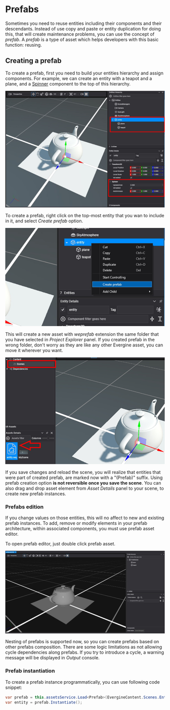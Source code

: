 # Prefabs
Sometimes you need to reuse entities including their components and their descendants. Instead of use copy and paste or entity duplication for doing this, that will create maintenance problems, you can use the concept of _prefab_. A _prefab_ is a type of asset which helps developers with this basic function: reusing.

## Creating a prefab
To create a prefab, first you need to build your entities hierarchy and assign components. For example, we can create an entity with a teapot and a plane, and a [Spinner](xref:Evergine.Components.Graphics3D.Spinner) component to the top of this hierarchy.

![Prefab structure](images/prefabs-init.jpg)

To create a prefab, right click on the top-most entity that you wan to include in it, and select _Create prefab_ option.

![Prefab creation](images/prefabs-create.jpg)

This will create a new asset with _weprefab_ extension the same folder that you have selected in _Project Explorer_ panel. If you created prefab in the wrong folder, don't worry as they are like any other Evergine asset, you can move it wherever you want.

![Prefab creation](images/prefabs-folder.jpg)

If you save changes and reload the scene, you will realize that entities that were part of created prefab, are marked now with a "(Prefab)" suffix. Using prefab creation option **is not reversible once you save the scene**. You can also drag and drop asset element from _Asset Details_ panel to your scene, to create new prefab instances. 

### Prefabs edition

If you change values on those entities, this will no affect to new and existing prefab instances. To add, remove or modify elements in your prefab architecture, within associated components, you must use prefab asset editor. 

To open prefab editor, just double click prefab asset.

![Prefab editor](images/prefabs-editor.jpg)

Nesting of prefabs is supported now, so you can create prefabs based on other prefabs composition. There are some logic limitations as not allowing cycle dependencies along prefabs. If you try to introduce a cycle, a warning message will be displayed in _Output_ console.

### Prefab instantiation

To create a prefab instance programmatically, you can use following code snippet:
```csharp
var prefab = this.assetsService.Load<Prefab>(EvergineContent.Scenes.Entity_weprefab);
var entity = prefab.Instantiate();
```
